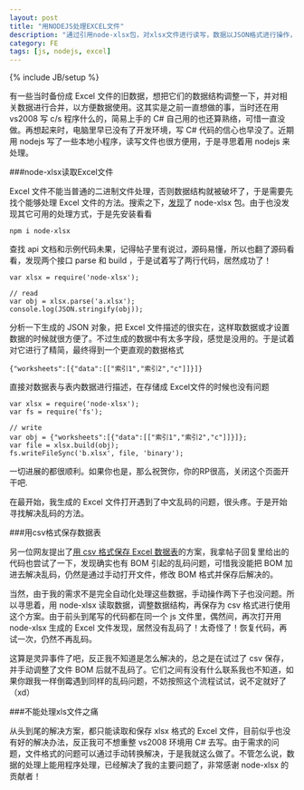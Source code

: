 ```yaml
---
layout: post
title: "用NODEJS处理EXCEL文件"
description: "通过引用node-xlsx包，对xlsx文件进行读写，数据以JSON格式进行操作，包含从工作簿到工作表的描述。目前还不能处理xls文件。"
category: FE
tags: [js, nodejs, excel]
---
```

{% include JB/setup %}

有一些当时备份成 Excel 文件的旧数据，想把它们的数据结构调整一下，并对相关数据进行合并，以方便数据使用。这其实是之前一直想做的事，当时还在用 vs2008 写 c/s 程序什么的，简易上手的 C# 自己用的也还算熟络，可惜一直没做。再想起来时，电脑里早已没有了开发环境，写 C# 代码的信心也早没了。近期用 nodejs 写了一些本地小程序，读写文件也很方便用，于是寻思着用 nodejs 来处理。


###node-xlsx读取Excel文件

Excel 文件不能当普通的二进制文件处理，否则数据结构就被破坏了，于是需要先找个能够处理 Excel 文件的方法。搜索之下，[发现](http://cnodejs.org/topic/50b5a0b2637ffa415506a8c2#51fde51544e76d216ad97ec1)了 node-xlsx 包。由于也没发现其它可用的处理方式，于是先安装看看

	npm i node-xlsx

查找 api 文档和示例代码未果，记得帖子里有说过，源码易懂，所以也翻了源码看看，发现两个接口 parse 和 build ，于是试着写了两行代码，居然成功了！

	var xlsx = require('node-xlsx');

	// read
	var obj = xlsx.parse('a.xlsx');
	console.log(JSON.stringify(obj));

分析一下生成的 JSON 对象，把 Excel 文件描述的很实在，这样取数据或才设置数据的时候就很方便了。不过生成的数据中有太多字段，感觉是没用的。于是试着对它进行了精简，最终得到一个更直观的数据格式

	{"worksheets":[{"data":[["索引1","索引2","c"]]}]}

直接对数据表与表内数据进行描述，在存储成 Excel文件的时候也没有问题

	var xlsx = require('node-xlsx');
	var fs = require('fs');

	// write
	var obj = {"worksheets":[{"data":[["索引1","索引2","c"]]}]};
	var file = xlsx.build(obj);
	fs.writeFileSync('b.xlsx', file, 'binary');

一切进展的都很顺利。如果你也是，那么祝贺你，你的RP很高，关闭这个页面开干吧.

在最开始，我生成的 Excel 文件打开遇到了中文乱码的问题，很头疼。于是开始寻找解决乱码的方法。


###用csv格式保存数据表

另一位网友提出了[用 csv 格式保存 Excel 数据表](http://cnodejs.org/topic/516e0ab46d382773067a5473)的方案，我拿帖子回复里给出的代码也尝试了一下，发现确实也有 BOM 引起的乱码问题，可惜我没能把 BOM 加进去解决乱码，仍然是通过手动打开文件，修改 BOM 格式并保存后解决的。

当然，由于我的需求不是完全自动化处理这些数据，手动操作两下子也没问题。所以寻思着，用 node-xlsx 读取数据，调整数据结构，再保存为 csv 格式进行使用这个方案。由于前头到尾写的代码都在同一个 js 文件里，偶然间，再次打开用 node-xlsx 生成的 Excel 文件发现，居然没有乱码了！太奇怪了！恢复代码，再试一次，仍然不再乱码。

这算是灵异事件了吧，反正我不知道是怎么解决的，总之是在试过了 csv 保存，并手动调整了文件 BOM 后就不乱码了。它们之间有没有什么联系我也不知道，如果你跟我一样倒霉遇到同样的乱码问题，不妨按照这个流程试试，说不定就好了（xd）


###不能处理xls文件之痛

从头到尾的解决方案，都只能读取和保存 xlsx 格式的 Excel 文件，目前似乎也没有好的解决办法，反正我可不想重整 vs2008 环境用 C# 去写。由于需求的问题，文件格式的问题可以通过手动转换解决，于是我就这么做了。不管怎么说，数据的处理上能用程序处理，已经解决了我的主要问题了，非常感谢 node-xlsx 的贡献者！




